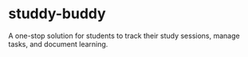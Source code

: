 # studdy-buddy
A one-stop solution for students to track their study sessions, manage tasks, and document learning. 
